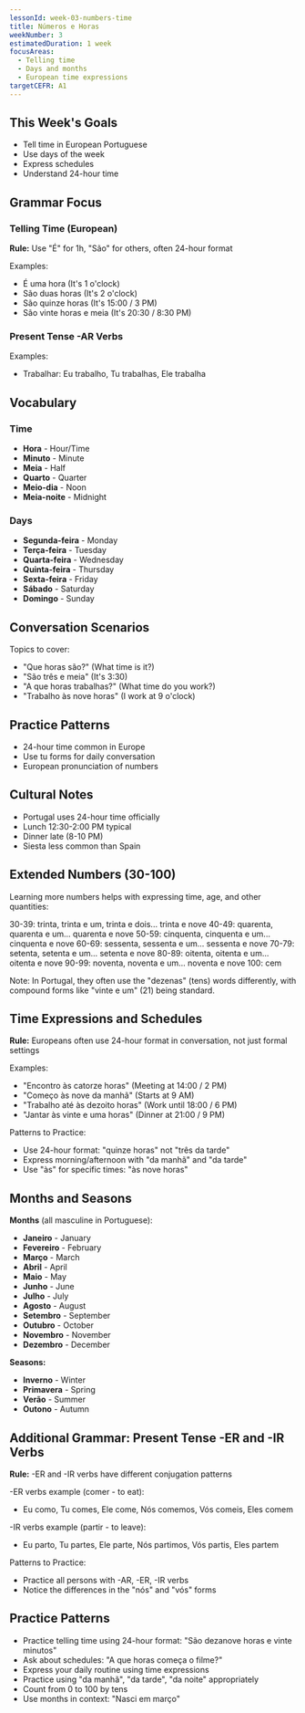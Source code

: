 ```yaml
---
lessonId: week-03-numbers-time
title: Números e Horas
weekNumber: 3
estimatedDuration: 1 week
focusAreas:
  - Telling time
  - Days and months
  - European time expressions
targetCEFR: A1
---
```


## This Week's Goals

- Tell time in European Portuguese
- Use days of the week
- Express schedules
- Understand 24-hour time

## Grammar Focus

### Telling Time (European)

**Rule:** Use "É" for 1h, "São" for others, often 24-hour format

Examples:
- É uma hora (It's 1 o'clock)
- São duas horas (It's 2 o'clock)
- São quinze horas (It's 15:00 / 3 PM)
- São vinte horas e meia (It's 20:30 / 8:30 PM)

### Present Tense -AR Verbs

Examples:
- Trabalhar: Eu trabalho, Tu trabalhas, Ele trabalha

## Vocabulary

### Time
- **Hora** - Hour/Time
- **Minuto** - Minute
- **Meia** - Half
- **Quarto** - Quarter
- **Meio-dia** - Noon
- **Meia-noite** - Midnight

### Days
- **Segunda-feira** - Monday
- **Terça-feira** - Tuesday
- **Quarta-feira** - Wednesday
- **Quinta-feira** - Thursday
- **Sexta-feira** - Friday
- **Sábado** - Saturday
- **Domingo** - Sunday

## Conversation Scenarios

Topics to cover:
- "Que horas são?" (What time is it?)
- "São três e meia" (It's 3:30)
- "A que horas trabalhas?" (What time do you work?)
- "Trabalho às nove horas" (I work at 9 o'clock)

## Practice Patterns

- 24-hour time common in Europe
- Use tu forms for daily conversation
- European pronunciation of numbers

## Cultural Notes

- Portugal uses 24-hour time officially
- Lunch 12:30-2:00 PM typical
- Dinner late (8-10 PM)
- Siesta less common than Spain

## Extended Numbers (30-100)

Learning more numbers helps with expressing time, age, and other quantities:

30-39: trinta, trinta e um, trinta e dois... trinta e nove
40-49: quarenta, quarenta e um... quarenta e nove
50-59: cinquenta, cinquenta e um... cinquenta e nove
60-69: sessenta, sessenta e um... sessenta e nove
70-79: setenta, setenta e um... setenta e nove
80-89: oitenta, oitenta e um... oitenta e nove
90-99: noventa, noventa e um... noventa e nove
100: cem

Note: In Portugal, they often use the "dezenas" (tens) words differently, with compound forms like "vinte e um" (21) being standard.

## Time Expressions and Schedules

**Rule:** Europeans often use 24-hour format in conversation, not just formal settings

Examples:
- "Encontro às catorze horas" (Meeting at 14:00 / 2 PM)
- "Começo às nove da manhã" (Starts at 9 AM)
- "Trabalho até às dezoito horas" (Work until 18:00 / 6 PM)
- "Jantar às vinte e uma horas" (Dinner at 21:00 / 9 PM)

Patterns to Practice:
- Use 24-hour format: "quinze horas" not "três da tarde"
- Express morning/afternoon with "da manhã" and "da tarde"
- Use "às" for specific times: "às nove horas"

## Months and Seasons

**Months** (all masculine in Portuguese):
- **Janeiro** - January
- **Fevereiro** - February
- **Março** - March
- **Abril** - April
- **Maio** - May
- **Junho** - June
- **Julho** - July
- **Agosto** - August
- **Setembro** - September
- **Outubro** - October
- **Novembro** - November
- **Dezembro** - December

**Seasons:**
- **Inverno** - Winter
- **Primavera** - Spring
- **Verão** - Summer
- **Outono** - Autumn

## Additional Grammar: Present Tense -ER and -IR Verbs

**Rule:** -ER and -IR verbs have different conjugation patterns

-ER verbs example (comer - to eat):
- Eu como, Tu comes, Ele come, Nós comemos, Vós comeis, Eles comem

-IR verbs example (partir - to leave):
- Eu parto, Tu partes, Ele parte, Nós partimos, Vós partis, Eles partem

Patterns to Practice:
- Practice all persons with -AR, -ER, -IR verbs
- Notice the differences in the "nós" and "vós" forms

## Practice Patterns

- Practice telling time using 24-hour format: "São dezanove horas e vinte minutos"
- Ask about schedules: "A que horas começa o filme?"
- Express your daily routine using time expressions
- Practice using "da manhã", "da tarde", "da noite" appropriately
- Count from 0 to 100 by tens
- Use months in context: "Nasci em março"
